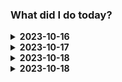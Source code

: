 ### What did I do today?

<details>
    <summary><b>2023-10-16</b></summary>

- **[PleahMaCaka](https://github.com/pleahmacaka)**
    - 프로젝트 다이어그렘(Obsidian Canvas) 작성 및 역할 분담
    - 라이브러리 개발 환경 설정 (JetBrains Space On-Premise)
    - 기능별 모델 탐색 및 구현 방법 모색
- **문인우**
    - API 코드 기본 구현 및 기술 스택 탐색
- **신지훈**
    - 프론트엔드 리포지토리 초기화
        - Svelte Store 및 반응형 블록 구현
- **정도현**
    - 프론트 보조를 위한 코드 학습
- **변상협**
    - 백엔드 보조를 위한 코드 학습

</details>

<details>
    <summary><b>2023-10-17</b></summary>

### **[PleahMaCaka](https://github.com/pleahmacaka)**

> ### 오전
> - [Stage](https://github.com/pleahmacaka/stage)를
    위한 [text-generation-webui](https://github.com/oobabooga/text-generation-webui)의 확장 프로그램 작성

> ### 오후
> - Router의 Depend를 사용하여 토큰 인증 적용 (Guarder)
> - Obsidian Canvas로 라이브러리/API 서버 간 통신 시각화

### 문인우

> ### 오전
> - 회원가입, 로그인 기능 구현 완료

> ### 오후
> - 회원탈퇴 기능 및 auth 도메인 정리

### 신지훈

> ### 오전
> - SvelteKit 개념 학습

> ### 오후
> - Sidebar 컴포넌트 작성

### 정도현

> ### 오전
> - pseudo class selector 학습

> ### 오후
> - inline block, box model 및 마진 겹침에 대해 학습

### 변상협

> ### 오전
> - 없음

> ### 오후
> - 없음

</details>

<details>
    <summary><b>2023-10-18</b></summary>

### **[PleahMaCaka](https://github.com/pleahmacaka)**

> ### 오전
> - text-generation-webui의 확장 프로그램의 /model 엔드포인트들 작성

> ### 오후
> - [테스트용 임시 클라이언트](https://github.com/pleahmacaka/stage-chat) 작성

### 문인우

> ### 오전
> - DB의 계정 테이블 구현
> - ID/PW 검증 및 테스트

> ### 오후
> - DB 파트가 아닌 부분의 ID/PW 검증 구현
> - Obsidian Canvas를 활용한 라이브러리/API 서버 간 통신 시각화

### 신지훈

> ### 오전
> - Svelte 기본 문법 및 개념 학습

> ### 오후
> - Store 및 기타 심화 학습

### 정도현

> ### 오전
> - HTML 학습

> ### 오후
> - CSS 학습

### 변상협

> ### 오전
> - 파이썬 테스트 개념 학습

> ### 오후
> - ID/PW 검증 구현

</details>

<details>
    <summary><b>2023-10-18</b></summary>

### **[PleahMaCaka](https://github.com/pleahmacaka)**

> ### 오전
> - 모델 결과 전송용 [booga.js](https://github.com/pleahmacaka/booga.js) 작성 및 배포

> ### 오후
> - 프롬프트 테스트 및 파라미터 조절, 캐릭터 페르소나 작성, 모델 속도 최적화 방법 탐색
> - 프론트 빌드 자동화

### 문인우

> ### 오전
> - DB 외부 환경에서의 접속 환경 구축
> - API에서 날씨를 가져오기 위한 자료 탐색

> ### 오후
> - 날씨 기능 구현 및 문서 분석

### 신지훈

> ### 오전
> - 웹사이트 기본 구성을 위한 컴포넌트 작성

> ### 오후
> - 몇가지 로직 추가

### 정도현

> ### 오전
> - flex에 대해 학습

> ### 오후
> - 아파서 쉼

### 변상협

> ### 오전
> - DB 접속 테스트

> ### 오후
> - 외부에서의 DB 작동 확인

</details>